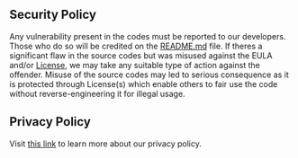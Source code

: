 ## Security Policy

Any vulnerability present in the codes must be reported to our developers. Those who do so will be credited on the [README.md](https://github.com/yewshanooi/skye/blob/main/README.md) file. If theres a significant flaw in the source codes but was misused against the EULA and/or [License](https://github.com/yewshanooi/skye/blob/main/LICENSE), we may take any suitable type of action against the offender. Misuse of the source codes may led to serious consequence as it is protected through License(s) which enable others to fair use the code without reverse-engineering it for illegal usage.

## Privacy Policy

Visit [this link](https://skyebot.weebly.com/privacy.html) to learn more about our privacy policy.